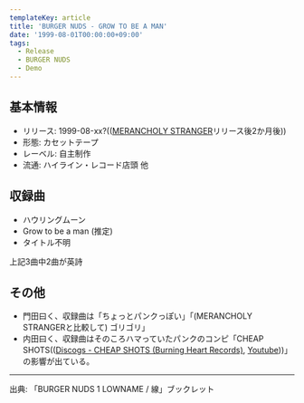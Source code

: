 ```yaml
---
templateKey: article
title: 'BURGER NUDS - GROW TO BE A MAN'
date: '1999-08-01T00:00:00+09:00'
tags:
  - Release
  - BURGER NUDS
  - Demo
---
```

## 基本情報

* リリース: 1999-08-xx?(([MERANCHOLY STRANGER](/articles/1999-06-01-000000)リリース後2か月後))
* 形態: カセットテープ
* レーベル: 自主制作
* 流通: ハイライン・レコード店頭 他

## 収録曲

* ハウリングムーン
* Grow to be a man (推定)
* タイトル不明

上記3曲中2曲が英詩

## その他

* 門田曰く、収録曲は「ちょっとパンクっぽい」「(MERANCHOLY STRANGERと比較して) ゴリゴリ」
* 内田曰く、収録曲はそのころハマっていたパンクのコンピ「CHEAP SHOTS(([Discogs - CHEAP SHOTS (Burning Heart Records)](http://www.discogs.com/Various-Cheap-Shots/release/369119), [Youtube](https://www.youtube.com/results?search_query=Cheap+Shots+Vol.1+Burning+Heart+Records)))」の影響が出ている。

---

出典: 「BURGER NUDS 1 LOWNAME / 線」ブックレット
